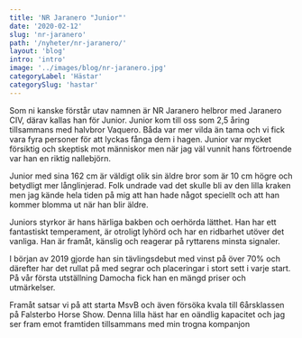 ```yaml
---
title: 'NR Jaranero "Junior"'
date: '2020-02-12'
slug: 'nr-jaranero'
path: '/nyheter/nr-jaranero/'
layout: 'blog'
intro: 'intro'
image: '../images/blog/nr-jaranero.jpg'
categoryLabel: 'Hästar'
categorySlug: 'hastar'
---
```


Som ni kanske förstår utav namnen är NR Jaranero helbror med Jaranero CIV, därav kallas han för Junior. Junior kom till oss som 2,5 åring tillsammans med halvbror Vaquero. Båda var mer vilda än tama och vi fick vara fyra personer för att lyckas fånga dem i hagen. Junior var mycket försiktig och skeptisk mot människor men när jag väl vunnit hans förtroende var han en riktig nallebjörn.

Junior med sina 162 cm är väldigt olik sin äldre bror som är 10 cm högre och betydligt mer långlinjerad. Folk undrade vad det skulle bli av den lilla kraken men jag kände hela tiden på mig att han hade något speciellt och att han kommer blomma ut när han blir äldre.

Juniors styrkor är hans härliga bakben och oerhörda lätthet. Han har ett fantastiskt temperament, är otroligt lyhörd och har en ridbarhet utöver det vanliga. Han är framåt, känslig och reagerar på ryttarens minsta signaler.

I början av 2019 gjorde han sin tävlingsdebut med vinst på över 70% och därefter har det rullat på med segrar och placeringar i stort sett i varje start. På vår första utställning Damocha fick han en mängd priser och utmärkelser.

Framåt satsar vi på att starta MsvB och även försöka kvala till 6årsklassen på Falsterbo Horse Show. Denna lilla häst har en oändlig kapacitet och jag ser fram emot framtiden tillsammans med min trogna kompanjon
